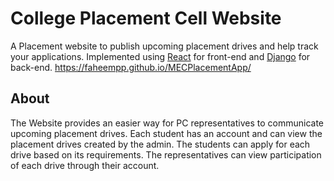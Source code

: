 # College Placement Cell Website

A Placement website to publish upcoming placement drives and help track your applications. Implemented using 
[React](https://reactjs.org/) for front-end and [Django](https://www.djangoproject.com/) for back-end.
https://faheempp.github.io/MECPlacementApp/
## About

The Website provides an easier way for PC representatives to communicate upcoming placement drives. Each student has an account and can view the placement drives created by the admin. The students can apply for each drive based on its requirements. The representatives can view participation of each drive through their account.
